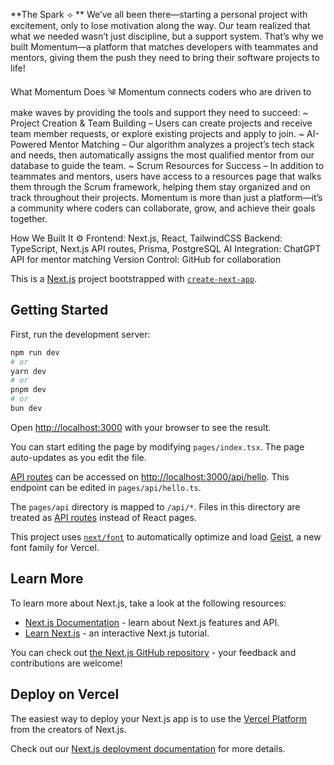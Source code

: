 **The Spark ⟢
**
We’ve all been there—starting a personal project with excitement, only to lose motivation along the way. Our team realized that what we needed wasn’t just discipline, but a support system. That’s why we built Momentum—a platform that matches developers with teammates and mentors, giving them the push they need to bring their software projects to life!

What Momentum Does ༄
Momentum connects coders who are driven to make waves by providing the tools and support they need to succeed: ~ Project Creation & Team Building – Users can create projects and receive team member requests, or explore existing projects and apply to join. ~ AI-Powered Mentor Matching – Our algorithm analyzes a project’s tech stack and needs, then automatically assigns the most qualified mentor from our database to guide the team. ~ Scrum Resources for Success – In addition to teammates and mentors, users have access to a resources page that walks them through the Scrum framework, helping them stay organized and on track throughout their projects. Momentum is more than just a platform—it’s a community where coders can collaborate, grow, and achieve their goals together.

How We Built It ⚙
Frontend: Next.js, React, TailwindCSS Backend: TypeScript, Next.js API routes, Prisma, PostgreSQL AI Integration: ChatGPT API for mentor matching Version Control: GitHub for collaboration


This is a [Next.js](https://nextjs.org) project bootstrapped with [`create-next-app`](https://nextjs.org/docs/pages/api-reference/create-next-app).

## Getting Started

First, run the development server:

```bash
npm run dev
# or
yarn dev
# or
pnpm dev
# or
bun dev
```

Open [http://localhost:3000](http://localhost:3000) with your browser to see the result.

You can start editing the page by modifying `pages/index.tsx`. The page auto-updates as you edit the file.

[API routes](https://nextjs.org/docs/pages/building-your-application/routing/api-routes) can be accessed on [http://localhost:3000/api/hello](http://localhost:3000/api/hello). This endpoint can be edited in `pages/api/hello.ts`.

The `pages/api` directory is mapped to `/api/*`. Files in this directory are treated as [API routes](https://nextjs.org/docs/pages/building-your-application/routing/api-routes) instead of React pages.

This project uses [`next/font`](https://nextjs.org/docs/pages/building-your-application/optimizing/fonts) to automatically optimize and load [Geist](https://vercel.com/font), a new font family for Vercel.

## Learn More

To learn more about Next.js, take a look at the following resources:

- [Next.js Documentation](https://nextjs.org/docs) - learn about Next.js features and API.
- [Learn Next.js](https://nextjs.org/learn-pages-router) - an interactive Next.js tutorial.

You can check out [the Next.js GitHub repository](https://github.com/vercel/next.js) - your feedback and contributions are welcome!

## Deploy on Vercel

The easiest way to deploy your Next.js app is to use the [Vercel Platform](https://vercel.com/new?utm_medium=default-template&filter=next.js&utm_source=create-next-app&utm_campaign=create-next-app-readme) from the creators of Next.js.

Check out our [Next.js deployment documentation](https://nextjs.org/docs/pages/building-your-application/deploying) for more details.
